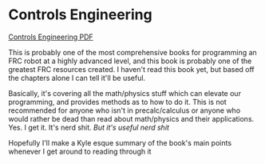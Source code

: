 # Controls Engineering

[Controls Engineering PDF](https://file.tavsys.net/control/controls-engineering-in-frc.pdf)

This is probably one of the most comprehensive books for programming an FRC robot at a highly advanced level, and this book is probably one of the greatest FRC resources created. I haven't read this book yet, but based off the chapters alone I can tell it'll be useful.

Basically, it's covering all the math/physics stuff which can elevate our programming, and provides methods as to how to do it. This is not recommended for anyone who isn't in precalc/calculus or anyone who would rather be dead than read about math/physics and their applications. Yes. I get it. It's nerd shit. *But it's useful nerd shit*

Hopefully I'll make a Kyle esque summary of the book's main points whenever I get around to reading through it
